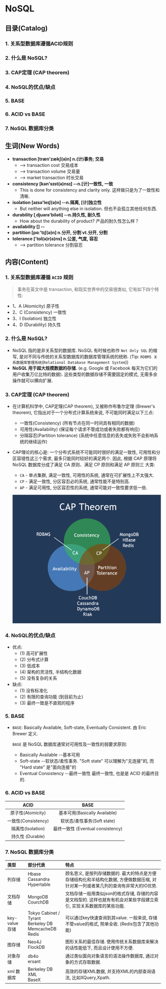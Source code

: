 # NoSQL


## 目录(Catalog)
### 1. 关系型数据库遵循ACID规则
### 2. 什么是 NoSQL?
### 3. CAP定理 (CAP theorem) 
### 4. NoSQL的优点/缺点
### 5. BASE
### 6. ACID vs BASE
### 7. NoSQL 数据库分类



## 生词(New Words)
- **transaction [træn'zækʃ(ə)n] n.(计)事务; 交易**
    + --> transaction cost 交易成本
    + --> transaction volume 交易量
    + --> market transaction 时长交易
- **consistency [kən'sɪst(ə)nsɪ] --n.[计]一致性, 一致**
    + This is done for consistency and clarity only. 这样做只是为了一致性和清晰. 
- **isolation [aɪsə'leɪʃ(ə)n] --n.隔离, [计]独立性**
    + But neither will anything else in isolation. 但也不会孤立其他任何东西. 
- **durability [ˌdjuərə'biləti] --n.持久性, 耐久性**
    + How about the durability of product? 产品的耐久性怎么样？
- **availability [] --**
- **partition [pɑː'tɪʃ(ə)n] n.分开, 分割  vt.分开, 分割**
- **tolerance ['tɒl(ə)r(ə)ns] n.公差, 气度, 容忍**
    + --> partition tolerance 分割容忍



## 内容(Content)
### 1. 关系型数据库遵循 `ACID` 规则
> 事务在英文中是 transaction, 和现实世界中的交易很类似, 它有如下四个特性: 
- 1、A (Atomicity) 原子性
- 2、C (Consistency) 一致性
- 3、I (Isolation) 独立性
- 4、D (Durability) 持久性



### 2. 什么是 NoSQL?
- NoSQL 指的是非关系型的数据库.  NoSQL 有时候也称作 `Not Only SQL` 的缩写,
  是对不同与传统的关系型数据库的数据库管理系统的统称. 
  (Tip: `RDBMS 关系数据库管理系统`(`Relational Database Management System`))
- **NoSQL 用于超大规模数据的存储.**
  (e.g. Google 或 Facebook 每天为它们的用户收集万亿比特的数据). 
  这些类型的数据存储不需要固定的模式, 无需多余操作就可以横向扩展. 

### 3. CAP定理 (CAP theorem) 
 - 在计算机科学中, CAP定理(CAP theorem), 又被称作布鲁尔定理 (Brewer's theorem),
  它指出对于一个分布式计算系统来说, 不可能同时满足以下三点:
    + 一致性(Consistency) (所有节点在同一时间具有相同的数据)
    + 可用性(Availability) (保证每个请求不管成功或者失败都有响应)
    + 分隔容忍(Partition tolerance)
      (系统中任意信息的丢失或失败不会影响系统的继续运作)
- CAP理论的核心是: 一个分布式系统不可能同时很好的满足一致性,
  可用性和分区容错性这三个需求, 最多只能同时较好的满足两个. 因此, 根据 CAP
  原理将 NoSQL 数据库分成了满足 CA 原则、满足 CP 原则和满足 AP 原则三 大类: 
    + `CA` - 单点集群, 满足一致性, 可用性的系统, 通常在可扩展性上不太强大. 
    + `CP` - 满足一致性, 分区容忍必的系统, 通常性能不是特别高. 
    + `AP` - 满足可用性, 分区容忍性的系统, 通常可能对一致性要求低一些. 
  
  <img src="./MongoDB/mongoDB-images/cap-theoram-image.png"
    style="margin-left: 0;">

### 4. NoSQL的优点/缺点
- 优点:
    + (1) 高可扩展性
    + (2) 分布式计算
    + (3) 低成本
    + (4) 架构的灵活性, 半结构化数据
    + (5) 没有复杂的关系
- 缺点:
    + (1) 没有标准化
    + (2) 有限的查询功能 (到目前为止)
    + (3) 最终一致是不直观的程序

### 5. BASE
- `BASE`: Basically Available, Soft-state, Eventually Consistent.
  由 Eric Brewer 定义. 
  
  `BASE` 是 NoSQL 数据库通常对可用性及一致性的弱要求原则:
    + Basically Available --基本可用
    + Soft-state --软状态/柔性事务.  "Soft state" 可以理解为"无连接"的,
      而 "Hard state" 是"面向连接"的
    + Eventual Consistency --最终一致性 最终一致性,  也是是 ACID 的最终目的. 

### 6. ACID vs BASE
|ACID|BASE|
|:---:|:---:|
|原子性(Atomicity)	|基本可用(Basically Available)|
|一致性(Consistency)	|软状态/柔性事务(Soft state)|
|隔离性(Isolation)|	最终一致性 (Eventual consistency)|
|持久性 (Durable)|	|


### 7. NoSQL 数据库分类
|类型|部分代表|特点|
|:---|:---|:---|
|列存储| Hbase <br> Cassandra <br> Hypertable |顾名思义, 是按列存储数据的. 最大的特点是方便存储结构化和半结构化数据, 方便做数据压缩, 对针对某一列或者某几列的查询有非常大的IO优势. |
|文档存储|MongoDB <br/> CourchDB| 文档存储一般用类似json的格式存储, 存储的内容是文档型的. 这样也就有有机会对某些字段建立索引, 实现关系数据库的某些功能.  |
|key-value 存储|Tokyo Cabinet / Tyrant <br/> Berkeley DB <br/> MemcacheDB <br/> Redis|可以通过key快速查询到其value. 一般来说, 存储不管value的格式, 照单全收.  (Redis包含了其他功能) |
|图存储|Neo4J <br/> FlockDB|图形关系的最佳存储. 使用传统关系数据库来解决的话性能低下, 而且设计使用不方便.  |
|对象存储|db4o <br/> ersant|通过类似面向对象语言的语法操作数据库, 通过对象的方式存取数据. |
|xml 数据库|Berkeley DB XML <br/> BaseX|高效的存储XML数据, 并支持XML的内部查询语法, 比如XQuery,Xpath. |
